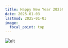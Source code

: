 ```yaml
---
title: Happy New Year 2025!
date: 2025-01-03
lastmod: 2025-01-03
image:
  focal_point: top
---
```

![alt](2025_NewYear.jpg)